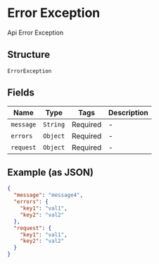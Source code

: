 
# Error Exception

Api Error Exception

## Structure

`ErrorException`

## Fields

| Name | Type | Tags | Description |
|  --- | --- | --- | --- |
| `message` | `String` | Required | - |
| `errors` | `Object` | Required | - |
| `request` | `Object` | Required | - |

## Example (as JSON)

```json
{
  "message": "message4",
  "errors": {
    "key1": "val1",
    "key2": "val2"
  },
  "request": {
    "key1": "val1",
    "key2": "val2"
  }
}
```

